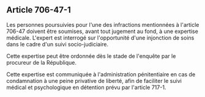Article 706-47-1
----
Les personnes poursuivies pour l'une des infractions mentionnées à l'article
706-47 doivent être soumises, avant tout jugement au fond, à une expertise
médicale. L'expert est interrogé sur l'opportunité d'une injonction de soins
dans le cadre d'un suivi socio-judiciaire.

Cette expertise peut être ordonnée dès le stade de l'enquête par le procureur de
la République.

Cette expertise est communiquée à l'administration pénitentiaire en cas de
condamnation à une peine privative de liberté, afin de faciliter le suivi
médical et psychologique en détention prévu par l'article 717-1.
